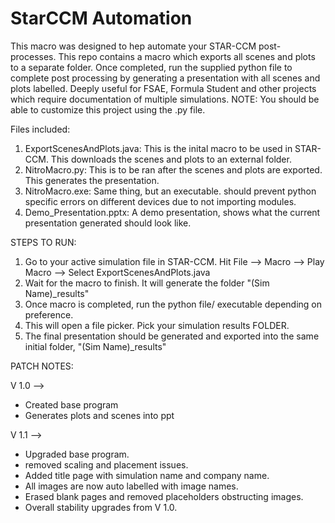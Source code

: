 # StarCCM Automation
This macro was designed to hep automate your STAR-CCM post-processes. This repo contains a macro which exports all scenes and plots to a separate folder. Once completed, run the supplied python file to complete post processing by generating a presentation with all scenes and plots labelled. Deeply useful for FSAE, Formula Student and other projects which require documentation of multiple simulations.
NOTE: You should be able to customize this project using the .py file.

Files included:
1. ExportScenesAndPlots.java: This is the inital macro to be used in STAR-CCM. This downloads the scenes and plots to an external folder.
2. NitroMacro.py: This is to be ran after the scenes and plots are exported. This generates the presentation.
3. NitroMacro.exe: Same thing, but an executable. should prevent python specific errors on different devices due to not importing modules.
4. Demo_Presentation.pptx: A demo presentation, shows what the current presentation generated should look like.

STEPS TO RUN:
1. Go to your active simulation file in STAR-CCM. Hit File --> Macro --> Play Macro --> Select ExportScenesAndPlots.java
2. Wait for the macro to finish. It will generate the folder "(Sim Name)_results"
3. Once macro is completed, run the python file/ executable depending on preference.
4. This will open a file picker. Pick your simulation results FOLDER.
5. The final presentation should be generated and exported into the same initial folder, "(Sim Name)_results"

PATCH NOTES:

V 1.0 -->
- Created base program
- Generates plots and scenes into ppt
  
V 1.1 --> 
- Upgraded base program.
- removed scaling and placement issues.
- Added title page with simulation name and company name.
- All images are now auto labelled with image names.
- Erased blank pages and removed placeholders obstructing images.
- Overall stability upgrades from V 1.0.


